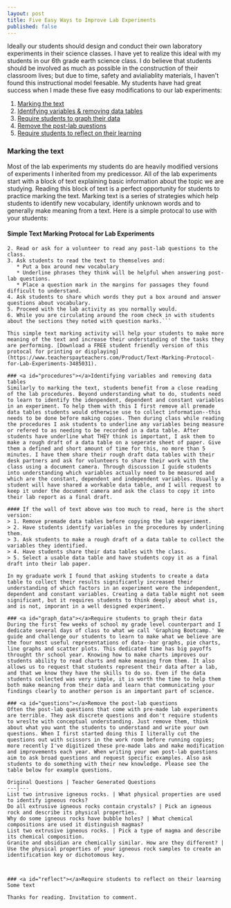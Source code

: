 ```yaml
---
layout: post
title: Five Easy Ways to Improve Lab Experiments
published: false
---
```


Ideally our students should design and conduct their own laboratory experiments in their science classes. I have yet to realize this ideal with my students in our 6th grade earth science class. I do believe that students should be involved as much as possible in the construction of their classroom lives; but due to time, safety and avialiablity materials, I haven't found this instructional model feesable. My students have had great success when I made these five easy modifications to our lab experiments:

1. [Marking the text](#mark_the_text)
2. [Identifying variables & removing data tables](#procedures)  
3. [Require students to graph their data](#graph_data)   
4. [Remove the post-lab questions](#questions)   
5. [Require students to reflect on their learning](#reflect)   

### <a id="mark_the_text"></a>Marking the text
Most of the lab experiments my students do are heavily modified versions of experiments I inherited from my predicessor. All of the lab experiments start with a block of text explaining basic information about the topic we are studying. Reading this block of text is a perfect opportunity for students to practice marking the text. Marking text is a series of strategies which help students to identify new vocabulary, identify unknown words and to generally make meaning from a text. Here is a simple protocal to use with your students:

#### Simple Text Marking Protocal for Lab Experiments
```1. Read the text in its entirety to the class. This serves as an opportunity for struggling readers to hear fluent reading and to have access to a text they otherwise wouldn't. Alternatively, you can ask for a volunteer to read the text; be sure to pick a student who is a strong reader.
2. Read or ask for a volunteer to read any post-lab questions to the class.
3. Ask students to read the text to themselves and:
   * Put a box around new vocabulary
   * Underline phrases they think will be helpful when answering post-lab questions.
   * Place a question mark in the margins for passages they found difficult to understand.
4. Ask students to share which words they put a box around and answer questions about vocabulary.
5. Proceed with the lab activity as you normally would.
6. While you are circulating around the room check in with students about the sections they noted with question marks.```

This simple text marking activity will help your students to make more meaning of the text and increase their understanding of the tasks they are performing. [Download a FREE student friendly version of this protocal for printing or displaying](https://www.teacherspayteachers.com/Product/Text-Marking-Protocol-for-Lab-Experiments-3485031).

### <a id="procedures"></a>Identifying variables and removing data tables
Similarly to marking the text, students benefit from a close reading of the lab procedures. Beyond understanding what to do, students need to learn to identify the idenpendent, dependent and constant variables in an experiment. To help them with this I first remove all premade data tables students would otherwise use to collect information--this needs to be done before making copies. Then during class while reading the procedures I ask students to underline any variables being measure or refered to as needing to be recorded in a data table. After students have underline what THEY think is important, I ask them to make a rough draft of a data table on a seperate sheet of paper. Give them a defined and short amount of time for this, no more than 5 minutes. I have them share their rough draft data tables with their desk partners and ask for volunteers to share their work with the class using a document camera. Through discussion I guide students into understanding which variables actually need to be measured and which are the constant, dependent and independent variables. Usually a student will have shared a workable data table, and I will request to keep it under the document camera and ask the class to copy it into their lab report as a final draft.

#### If the wall of text above was too much to read, here is the short version:
> 1. Remove premade data tables before copying the lab experiment.
> 2. Have students identify variables in the procedures by underlining them.
> 3. Ask students to make a rough draft of a data table to collect the variables they identified.
> 4. Have students share their data tables with the class.
> 5. Select a usable data table and have students copy it as a final draft into their lab paper.

In my graduate work I found that asking students to create a data table to collect their results significantly increased their understanding of which factors in an experiment were the independent, dependent and constant variables. Creating a data table might not seem significant, but it requires students to think deeply about what is, and is not, imporant in a well designed experiment.

### <a id="graph_data"></a>Require students to graph their data
During the first few weeks of school my grade level counterpart and I dedicate several days of class to what we call 'Graphing Bootcamp.' We guide and challenge our students to learn to make what we believe are the four most useful representations of data--bar graphs, pie charts, line graphs and scatter plots. This dedicated time has big payoffs throught thr school year. Knowing how to make charts improves our students ability to read charts and make meaning from them. It also allows us to request that students represent their data after a lab, and that we know they have the skills to do so. Even if the data students collected was very simple, it is worth the time to help them both make meaning from their data and learn that communicating your findings clearly to another person is an important part of science.

### <a id="questions"></a>Remove the post-lab questions
Often the post-lab questions that come with pre-made lab experiments are terrible. They ask discrete questions and don't require students to wreslte with conceptual understanding. Just remove them, think about what you want the students to understand and write your own questions. When I first started doing this I literally cut the questions out with scissors in the work room before running copies; more recently I've digitized these pre-made labs and make modification and improvements each year. When writing your own post-lab questions aim to ask broad questions and request specific examples. Also ask students to do something with their new knowledge. Please see the table below for example questions.

Original Questions | Teacher Generated Questions
---|---
List two intrusive igneous rocks. | What physical properties are used to identify igneous rocks?
Do all extrusive igneous rocks contain crystals? | Pick an igneous rock and describe its physical properties.
Why do some igneous rocks have bubble holes? | What chemical compositions are used it distinguish magmas?
List two extrusive igneous rocks. | Pick a type of magma and describe its chemical composition.
Granite and obsidian are chemically similar. How are they different? | Use the physical properties of your igneous rock samples to create an identification key or dichotomous key.



### <a id="reflect"></a>Require students to reflect on their learning
Some text

Thanks for reading. Invitation to comment.
